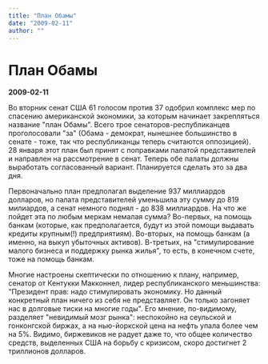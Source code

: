 ```yaml
---
title: "План Обамы"
date: "2009-02-11"
author: ""
---
```


# План Обамы

**2009-02-11** 

Во вторник сенат США 61 голосом против 37 одобрил комплекс мер по спасению американской экономики, за которым начинает закрепляться название "план Обамы". Всего трое сенаторов-республиканцев проголосовали "за" (Обама - демократ, нынешнее большинство в сенате - тоже, так что республиканцы теперь считаются оппозицией). 28 января этот план был принят с поправками палатой представителей и направлен на рассмотрение в сенат. Теперь обе палаты должны выработать согласованный вариант. Планируется сделать это за два дня.

Первоначально план предполагал выделение 937 миллиардов долларов, но палата представителей уменьшила эту сумму до 819 милиардов, а сенат немного поднял - до 838 миллиардов. На что же пойдет эта по любым меркам немалая сумма? Во-первых, на помощь банкам (которые, как предполагается, будут из этой помощи выдавать кредиты крупным(!) предприятиям). Во-вторых, на помощь банкам (а именно, на выкуп убыточных активов). В-третьих, на "стимулирование малого бизнеса и поддержку рынка жилья", то есть, в конечном счете, тоже на помощь банкам.

Многие настроены скептически по отношению к плану, например, сенатор от Кентукки Макконнел, лидер республиканского меньшинства: "Президент прав: надо стимулировать экономику. Но данный конкретный план ничего из себя не представляет. Он только загоняет нас в долговые тиски на многие годы". Его мнение, по-видимому, разделяет "невидимый мозг рынка": неспокойно на сеульской и гонконгской биржах, а на нью-йоркской цена на нефть упала более чем на 5%. Видимо, биржевиков не радует даже то, что общее количество средств, выделенных США на борьбу с кризисом, скоро достигнет 2 триллионов долларов.